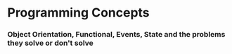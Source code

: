# Programming Concepts

### Object Orientation, Functional, Events, State and the problems they solve or don't solve
